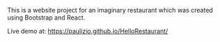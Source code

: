 This is a website project for an imaginary restaurant which was created using Bootstrap and React.

Live demo at: https://paulizio.github.io/HelloRestaurant/